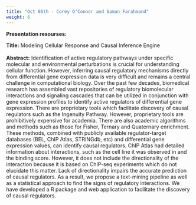 ```yaml
---
title: "Oct 05th - Corey O'Connor and Saman Farahmand"
weight: 6
---
```


__Presentation resourses:__

<!-- - [Presentation slides (pdf version)](Copy of Bimodal Analysis(2).pdf) -->

__Title:__ Modeling Cellular Response and Causal Inference Engine
</br>
</br>
__Abstract:__ Identification of active regulatory pathways under specific molecular and environmental perturbations is crucial for understanding cellular function. However, inferring causal regulatory mechanisms directly from differential gene expression data is very difficult and remains a central challenge in computational biology. Over the past few decades, biomedical research has assembled vast repositories of regulatory biomolecular interactions and signaling cascades that can be utilized in conjunction with gene expression profiles to identify active regulators of differential gene expression. There are proprietary tools which facilitate discovery of causal regulators such as the Ingenuity Pathway. However, proprietary tools are prohibitively expensive for academia. There are also academic algorithms and methods such as those for Fisher, Ternary and Quaternary enrichment. These methods, combined with publicly available regulator-target databases (BEL, ChIP Atlas, STRINGdb, etc) and differential gene expression values, can identify causal regulators. ChIP Atlas had detailed information about interactions, such as the cell line it was observed in and the binding score. However, it does not include the directionality of the interaction because it is based on ChIP-seq experiments which do not elucidate this matter. Lack of directionality impairs the accurate prediction of causal regulators. As a result, we propose a text-mining pipeline as well as a statistical approach to find the signs of regulatory interactions. We have developed a R package and web application to facilitate the discovery of causal regulators.